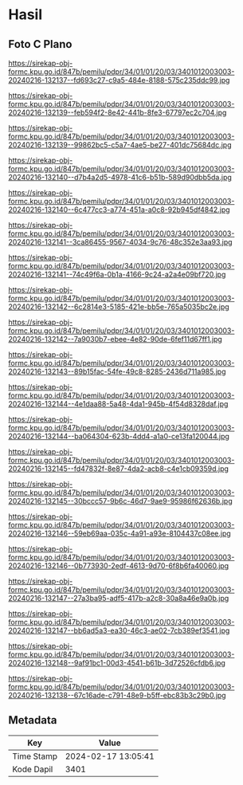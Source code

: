 # Hasil

## Foto C Plano

https://sirekap-obj-formc.kpu.go.id/847b/pemilu/pdpr/34/01/01/20/03/3401012003003-20240216-132137--fd693c27-c9a5-484e-8188-575c235ddc99.jpg

https://sirekap-obj-formc.kpu.go.id/847b/pemilu/pdpr/34/01/01/20/03/3401012003003-20240216-132139--feb594f2-8e42-441b-8fe3-67797ec2c704.jpg

https://sirekap-obj-formc.kpu.go.id/847b/pemilu/pdpr/34/01/01/20/03/3401012003003-20240216-132139--99862bc5-c5a7-4ae5-be27-401dc75684dc.jpg

https://sirekap-obj-formc.kpu.go.id/847b/pemilu/pdpr/34/01/01/20/03/3401012003003-20240216-132140--d7b4a2d5-4978-41c6-b51b-589d90dbb5da.jpg

https://sirekap-obj-formc.kpu.go.id/847b/pemilu/pdpr/34/01/01/20/03/3401012003003-20240216-132140--6c477cc3-a774-451a-a0c8-92b945df4842.jpg

https://sirekap-obj-formc.kpu.go.id/847b/pemilu/pdpr/34/01/01/20/03/3401012003003-20240216-132141--3ca86455-9567-4034-9c76-48c352e3aa93.jpg

https://sirekap-obj-formc.kpu.go.id/847b/pemilu/pdpr/34/01/01/20/03/3401012003003-20240216-132141--74c49f6a-0b1a-4166-9c24-a2a4e09bf720.jpg

https://sirekap-obj-formc.kpu.go.id/847b/pemilu/pdpr/34/01/01/20/03/3401012003003-20240216-132142--6c2814e3-5185-421e-bb5e-765a5035bc2e.jpg

https://sirekap-obj-formc.kpu.go.id/847b/pemilu/pdpr/34/01/01/20/03/3401012003003-20240216-132142--7a9030b7-ebee-4e82-90de-6fef11d67ff1.jpg

https://sirekap-obj-formc.kpu.go.id/847b/pemilu/pdpr/34/01/01/20/03/3401012003003-20240216-132143--89b15fac-54fe-49c8-8285-2436d711a985.jpg

https://sirekap-obj-formc.kpu.go.id/847b/pemilu/pdpr/34/01/01/20/03/3401012003003-20240216-132144--4e1daa88-5a48-4da1-945b-4f54d8328daf.jpg

https://sirekap-obj-formc.kpu.go.id/847b/pemilu/pdpr/34/01/01/20/03/3401012003003-20240216-132144--ba064304-623b-4dd4-a1a0-ce13fa120044.jpg

https://sirekap-obj-formc.kpu.go.id/847b/pemilu/pdpr/34/01/01/20/03/3401012003003-20240216-132145--fd47832f-8e87-4da2-acb8-c4e1cb09359d.jpg

https://sirekap-obj-formc.kpu.go.id/847b/pemilu/pdpr/34/01/01/20/03/3401012003003-20240216-132145--30bccc57-9b6c-46d7-9ae9-95986f62636b.jpg

https://sirekap-obj-formc.kpu.go.id/847b/pemilu/pdpr/34/01/01/20/03/3401012003003-20240216-132146--59eb69aa-035c-4a91-a93e-8104437c08ee.jpg

https://sirekap-obj-formc.kpu.go.id/847b/pemilu/pdpr/34/01/01/20/03/3401012003003-20240216-132146--0b773930-2edf-4613-9d70-6f8b6fa40060.jpg

https://sirekap-obj-formc.kpu.go.id/847b/pemilu/pdpr/34/01/01/20/03/3401012003003-20240216-132147--27a3ba95-adf5-417b-a2c8-30a8a46e9a0b.jpg

https://sirekap-obj-formc.kpu.go.id/847b/pemilu/pdpr/34/01/01/20/03/3401012003003-20240216-132147--bb6ad5a3-ea30-46c3-ae02-7cb389ef3541.jpg

https://sirekap-obj-formc.kpu.go.id/847b/pemilu/pdpr/34/01/01/20/03/3401012003003-20240216-132148--9af91bc1-00d3-4541-b61b-3d72526cfdb6.jpg

https://sirekap-obj-formc.kpu.go.id/847b/pemilu/pdpr/34/01/01/20/03/3401012003003-20240216-132138--67c16ade-c791-48e9-b5ff-ebc83b3c29b0.jpg


## Metadata

| Key        | Value               |
| ---------- | ------------------- |
| Time Stamp | 2024-02-17 13:05:41 |
| Kode Dapil | 3401                |



